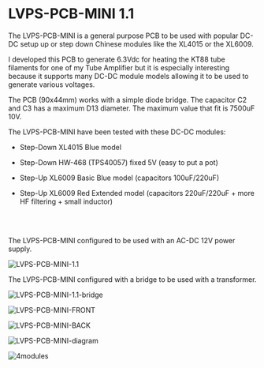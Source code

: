 # LVPS-PCB-MINI 1.1

The LVPS-PCB-MINI is a general purpose PCB to be used with popular DC-DC setup up or step down Chinese modules like the XL4015 or the XL6009.

I developed this PCB to generate 6.3Vdc for heating the KT88 tube filaments for one of my Tube Amplifier but it is especially interesting because it supports many DC-DC module models allowing it to be used to generate various voltages.

The PCB (90x44mm) works with a simple diode bridge. The capacitor C2 and C3 has a maximum D13 diameter. The maximum value that fit is 7500uF 10V.

The LVPS-PCB-MINI have been tested with these DC-DC modules:

- Step-Down XL4015 Blue model 

- Step-Down HW-468 (TPS40057) fixed 5V (easy to put a pot)

- Step-Up XL6009 Basic Blue model (capacitors 100uF/220uF)

- Step-Up XL6009 Red Extended model (capacitors 220uF/220uF + more HF filtering + small inductor)
<br>
<br>

The LVPS-PCB-MINI configured to be used with an AC-DC 12V power supply.

![LVPS-PCB-MINI-1.1](https://github.com/user-attachments/assets/c3590d54-d4db-4d16-9008-38e24531d1f2)

The LVPS-PCB-MINI configured with a bridge to be used with a transformer.

![LVPS-PCB-MINI-1.1-bridge](https://github.com/user-attachments/assets/5e847c7f-9b43-4487-abdf-37c864737952)

![LVPS-PCB-MINI-FRONT](https://github.com/user-attachments/assets/04619e36-bd6c-48b6-9638-de155ccc3d29)

![LVPS-PCB-MINI-BACK](https://github.com/user-attachments/assets/a1cb2cf8-ad95-4d5f-85cb-4bb3a2d753ea)

![LVPS-PCB-MINI-diagram](https://github.com/user-attachments/assets/c41f34e6-40ec-44bb-9365-592ee7e04940)

![4modules](https://github.com/user-attachments/assets/abdd8132-f1ae-4a49-bdf0-24c03094e017)
